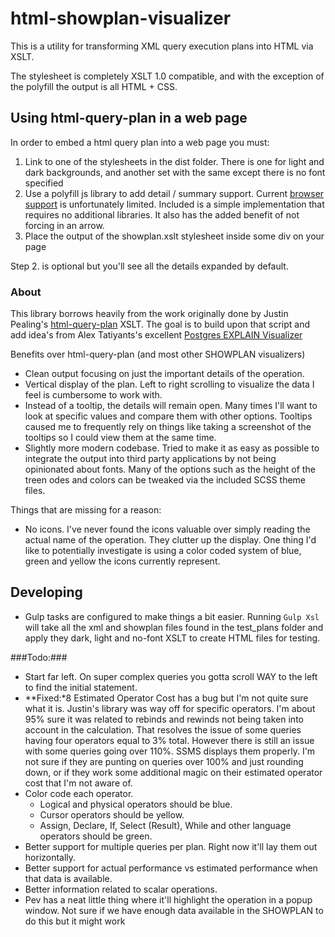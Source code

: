 html-showplan-visualizer
====================

This is a utility for transforming XML query execution plans into HTML via XSLT.

The stylesheet is completely XSLT 1.0 compatible, and with the exception of the polyfill the output is all HTML + CSS.

## Using html-query-plan in a web page ##

In order to embed a html query plan into a web page you must:

  1. Link to one of the stylesheets in the dist folder. There is one for light and dark backgrounds, and another set with the same except there is no font specified
  1. Use a polyfill js library to add detail / summary support. Current [browser support](http://caniuse.com/#feat=details) is unfortunately limited. Included is a simple implementation that requires
     no additional libraries. It also has the added benefit of not forcing in an arrow.
  1. Place the output of the showplan.xslt stylesheet inside some div on your page

Step 2. is optional but you'll see all the details expanded by default.

### About ###

This library borrows heavily from the work originally done by Justin Pealing's [html-query-plan](https://github.com/JustinPealing/html-query-plan) XSLT. The goal is to build upon that script and add idea's from Alex Tatiyants's excellent [Postgres EXPLAIN Visualizer](http://tatiyants.com/postgres-query-plan-visualization/?platform=hootsuite)

Benefits over html-query-plan (and most other SHOWPLAN visualizers)

 * Clean output focusing on just the important details of the operation.
 * Vertical display of the plan. Left to right scrolling to visualize the data I feel is cumbersome to work with.
 * Instead of a tooltip, the details will remain open. Many times I'll want to look at specific values and compare them with other options. Tooltips caused me to frequently rely on things like taking a screenshot of the tooltips so I could view them at the same time.
 * Slightly more modern codebase. Tried to make it as easy as possible to integrate the output into third party applications by not being opinionated about fonts. Many of the options such as the height of the treen odes and colors can be tweaked via the included SCSS theme files.

Things that are missing for a reason:

 * No icons. I've never found the icons valuable over simply reading the actual name of the operation. They clutter up the display. One thing I'd like to potentially investigate is using a color coded system of blue, green and yellow the icons currently represent.

## Developing ##

 * Gulp tasks are configured to make things a bit easier. Running `Gulp Xsl` will take all the xml and showplan files found in the test_plans folder and apply they dark, light and no-font XSLT to create HTML files for testing.

###Todo:###

 * Start far left. On super complex queries you gotta scroll WAY to the left to find the initial statement.
 * **Fixed:*8 Estimated Operator Cost has a bug but I'm not quite sure what it is. Justin's library was way off for specific operators. I'm about 95% sure it was related to rebinds and rewinds not being taken into account in the calculation. That resolves the issue of some queries having four operators equal to 3% total. However there is still an issue with some queries going over 110%. SSMS displays them properly. I'm not sure if they are punting on queries over 100% and just rounding down, or if they work some additional magic on their estimated operator cost that I'm not aware of.
 * Color code each operator.
   * Logical and physical operators should be blue.
   * Cursor operators should be yellow.
   * Assign, Declare, If, Select (Result), While and other language operators should be green.
 * Better support for multiple queries per plan. Right now it'll lay them out horizontally.
 * Better support for actual performance vs estimated performance when that data is available.
 * Better information related to scalar operations.
 * Pev has a neat little thing where it'll highlight the operation in a popup window. Not sure if we have enough data available in the SHOWPLAN to do this but it might work
